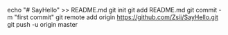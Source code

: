 echo "# SayHello" >> README.md
git init
git add README.md
git commit -m "first commit"
git remote add origin https://github.com/Zsii/SayHello.git
git push -u origin master
